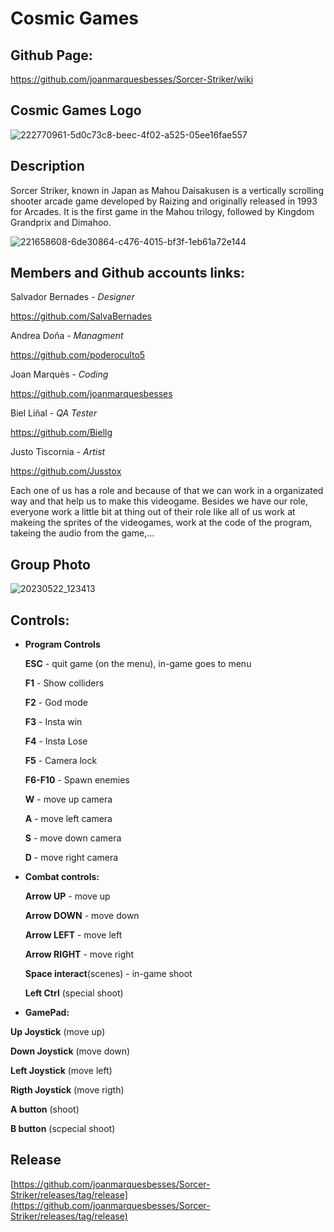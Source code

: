 # Cosmic Games

## **Github Page:**

  https://github.com/joanmarquesbesses/Sorcer-Striker/wiki
  
  
## **Cosmic Games Logo**

![222770961-5d0c73c8-beec-4f02-a525-05ee16fae557](https://github.com/SalvaBernades/R/assets/125651873/ff222716-d5c8-495d-8929-f6e6b41889b6)


## **Description**

Sorcer Striker, known in Japan as Mahou Daisakusen is a vertically scrolling shooter arcade game developed by Raizing and originally released in 1993 for Arcades. It is the first game in the Mahou trilogy, followed by Kingdom Grandprix and Dimahoo.

   ![221658608-6de30864-c476-4015-bf3f-1eb61a72e144](https://github.com/SalvaBernades/R/assets/125651873/abcb5781-a336-467f-ae05-ae9e5672d7be)


## **Members and Github accounts links:**

Salvador Bernades - *Designer*

https://github.com/SalvaBernades

Andrea Doña - *Managment*

https://github.com/poderoculto5

Joan Marquès - *Coding*

https://github.com/joanmarquesbesses

Biel Liñal - *QA Tester*

https://github.com/Biellg

Justo Tiscornia - *Artist*

https://github.com/Jusstox

Each one of us has a role and because of that we can work in a organizated way and that help us to make this videogame. Besides we have our role, everyone work a little bit at thing out of their role like all of us work at makeing the sprites of the videogames, work at the code of the program, takeing the audio from the game,...

## **Group Photo**

![20230522_123413](https://github.com/SalvaBernades/R/assets/125651873/c0bbc080-c9cc-47f3-ae0d-fee03241ae20)


## **Controls:**

- **Program Controls**

  **ESC** - quit game (on the menu), in-game goes to menu

  **F1** - Show colliders

  **F2** - God mode

  **F3** - Insta win

  **F4** - Insta Lose

  **F5** - Camera lock
  
  **F6-F10** - Spawn enemies

  **W** - move up camera
 
  **A** - move left camera

  **S** - move down camera

  **D** - move right camera

- **Combat controls:**

  **Arrow UP** - move up

  **Arrow DOWN** - move down

  **Arrow LEFT** - move left 

  **Arrow RIGHT** - move right 

  **Space interact**(scenes) - in-game shoot
  
  **Left Ctrl** (special shoot)
  
  
  
-  **GamePad:**
  
  **Up Joystick** (move up)

  **Down Joystick** (move down)

  **Left Joystick** (move left)

  **Rigth Joystick** (move rigth)

  **A button** (shoot)

  **B button** (scpecial shoot)
  
## Release

[https://github.com/joanmarquesbesses/Sorcer-Striker/releases/tag/release](https://github.com/joanmarquesbesses/Sorcer-Striker/releases/tag/release)
